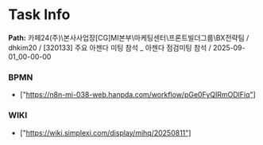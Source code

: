 # Task Info

**Path:** 카페24(주)\본사사업장\[CG]MI본부\마케팅센터\프론트빌더그룹\BX전략팀 / dhkim20 / [320133] 주요 아젠다 미팅 참석 _ 아젠다 점검미팅 참석 / 2025-09-01_00-00-00

### BPMN
- ["https://n8n-mi-038-web.hanpda.com/workflow/pGe0FyQIRmODlFiq"]

### WIKI
- ["https://wiki.simplexi.com/display/mihq/20250811"]

